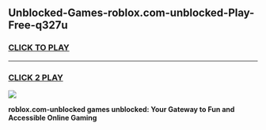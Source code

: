 
## Unblocked-Games-roblox.com-unblocked-Play-Free-q327u
<h3>
<a href="https://premium76.site?title=roblox.com-unblocked&ref=12A">CLICK TO PLAY</a></h3>
<hr>

<h3>
<a href="https://premium76.site?title=roblox.com-unblocked&ref=12A">CLICK 2 PLAY</a>
  
</h3>

<a href="https://premium76.site?title=roblox.com-unblocked&ref=12A"><img src="https://clearcache.store/games.png"></a>


**roblox.com-unblocked games unblocked: Your Gateway to Fun and Accessible Online Gaming**
